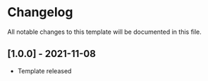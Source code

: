 # Changelog
All notable changes to this template will be documented in this file.

## [1.0.0] - 2021-11-08
- Template released
